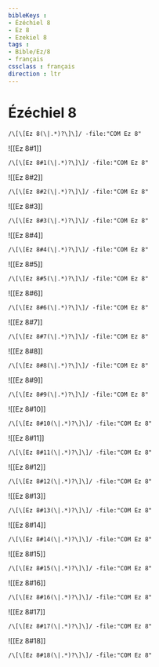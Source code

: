 ```yaml
---
bibleKeys : 
- Ézéchiel 8
- Ez 8
- Ezekiel 8
tags : 
- Bible/Ez/8
- français
cssclass : français
direction : ltr
---
```


# Ézéchiel 8

```query
/\[\[Ez 8(\|.*)?\]\]/ -file:"COM Ez 8"
```



![[Ez 8#1]]

```query
/\[\[Ez 8#1(\|.*)?\]\]/ -file:"COM Ez 8"
```

![[Ez 8#2]]

```query
/\[\[Ez 8#2(\|.*)?\]\]/ -file:"COM Ez 8"
```

![[Ez 8#3]]

```query
/\[\[Ez 8#3(\|.*)?\]\]/ -file:"COM Ez 8"
```

![[Ez 8#4]]

```query
/\[\[Ez 8#4(\|.*)?\]\]/ -file:"COM Ez 8"
```

![[Ez 8#5]]

```query
/\[\[Ez 8#5(\|.*)?\]\]/ -file:"COM Ez 8"
```

![[Ez 8#6]]

```query
/\[\[Ez 8#6(\|.*)?\]\]/ -file:"COM Ez 8"
```

![[Ez 8#7]]

```query
/\[\[Ez 8#7(\|.*)?\]\]/ -file:"COM Ez 8"
```

![[Ez 8#8]]

```query
/\[\[Ez 8#8(\|.*)?\]\]/ -file:"COM Ez 8"
```

![[Ez 8#9]]

```query
/\[\[Ez 8#9(\|.*)?\]\]/ -file:"COM Ez 8"
```

![[Ez 8#10]]

```query
/\[\[Ez 8#10(\|.*)?\]\]/ -file:"COM Ez 8"
```

![[Ez 8#11]]

```query
/\[\[Ez 8#11(\|.*)?\]\]/ -file:"COM Ez 8"
```

![[Ez 8#12]]

```query
/\[\[Ez 8#12(\|.*)?\]\]/ -file:"COM Ez 8"
```

![[Ez 8#13]]

```query
/\[\[Ez 8#13(\|.*)?\]\]/ -file:"COM Ez 8"
```

![[Ez 8#14]]

```query
/\[\[Ez 8#14(\|.*)?\]\]/ -file:"COM Ez 8"
```

![[Ez 8#15]]

```query
/\[\[Ez 8#15(\|.*)?\]\]/ -file:"COM Ez 8"
```

![[Ez 8#16]]

```query
/\[\[Ez 8#16(\|.*)?\]\]/ -file:"COM Ez 8"
```

![[Ez 8#17]]

```query
/\[\[Ez 8#17(\|.*)?\]\]/ -file:"COM Ez 8"
```

![[Ez 8#18]]

```query
/\[\[Ez 8#18(\|.*)?\]\]/ -file:"COM Ez 8"
```

